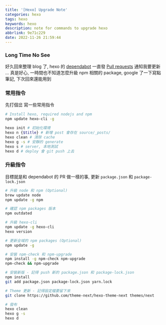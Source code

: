 ```yaml
---
title: '[Hexo] Upgrade Note'
categories: hexo
tags: hexo
keywords: hexo
description: note for commands to upgrade hexo
abbrlink: 9e71c229
date: 2022-11-26 21:59:44
---
```




### Long Time No See

好久回來整理 blog 了, hexo 的 [dependabot](https://github.com/apps/dependabot) 一直發 [Pull requests](https://github.com/rangerz/blog/pulls) 通知我要更新 ... 真是好心, 一時間也不知道怎麼升級 npm 相關的 package, google 了一下寫點筆記, 下次回來還能用到



### 常用指令

先打個岔 寫一些常用指令

```bash
# Install hexo, required nodejs and npm
npm update hexo-cli -g

hexo init # 初始化環境
hexo n {$title} # 新增 post 會存在 source/_posts/
hexo clean # 清除 cache
hexo g -s # 安靜的 generate
hexo s # server, 本地測試
hexo d # deploy 會 git push 上去
```



### 升級指令

目標就是和 dependabot 的 PR 做一樣的事, 更新 `package.json` 和 `package-lock.json` 

```bash
# 升級 node 和 npm (Optional)
brew update node
npm update -g npm

# 確認 npm packages 版本
npm outdated

# 升級 hexo-cli
npm update -g hexo-cli
hexo version

# 更新全域的 npm packages (Optional)
npm update -g

# 安裝 npm-check 和 npm-upgrade
npm install -g npm-check npm-upgrade
npm-check && npm-upgrade

# 安裝新版 - 記得 push 新的 package.json 和 package-lock.json
npm install
git add package.json package-lock.json yarn.lock

# Theme 更新 - 記得設定檔要留下來
git clone https://github.com/theme-next/hexo-theme-next themes/next

# 發布
hexo clean
hexo g -s
hexo d
```
